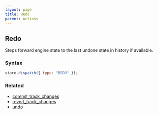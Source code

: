 ```yaml
---
layout: page
title: Redo
parent: Actions
---
```


## Redo

Steps forward engine state to the last undone state in history if available.

### Syntax

```js
store.dispatch({ type: "REDO" });
```

### Related

- [commit_track_changes](./commit_track_changes.md)
- [revert_track_changes](./revert_track_changes.md)
- [undo](./undo.md)
